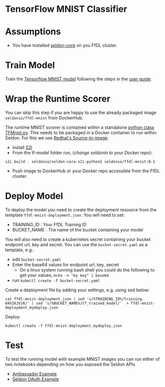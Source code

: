 # TensorFlow MNIST Classifier

# Assumptions

 * You have installed [seldon-core](https://github.com/SeldonIO/seldon-core/blob/master/docs/install.md) on you FfDL cluster.

# Train Model

Train the [Tensorflow MNIST model](https://github.com/IBM/FfDL/tree/master/etc/examples/tf-model) following the steps in the [user guide](https://github.com/IBM/FfDL#6-detailed-testing-instructions).

# Wrap the Runtime Scorer
You can skip this step if you are happy to use the already packaged image ```seldonio/ffdl-mnist``` from DockerHub.

The runtime MNIST scrorer is contained within a standalone [python class TFMnist.py](./TFMnist.py). This needs to be packaged in a Docker container to run within Seldon. For this we use [Redhat's Source-to-image](https://github.com/openshift/source-to-image).

 * Install [S2I](https://github.com/openshift/source-to-image#installation)
 * From the tf-model folder run, (*change seldonio to your Docker repo*):
```
s2i build . seldonio/seldon-core-s2i-python2 seldonio/ffdl-mnist:0.1
```
 * Push image to DockerHub or your Docker repo accessible from the FfDL cluster.

# Deploy Model
To deploy the model you need to create the deployment resource from the template ```ffdl-mnist-deployment.json```. You will need to set:

 * TRAINING_ID : Your FfDL Training ID
 * BUCKET_NAME : The name of the bucket containing your model

You will also need to create a kubernetes secret containing your bucket endpoint url, key and secret. You can use the ```bucket-secret.yaml``` as a template, e.g.:

 * edit ```bucket-secret.yaml```
 * Enter the base64 values for endpoint url, key, secret
    * On a linux system running bash shell you could do the following to get your values, ```echo -n "my key" | base64```
 * run ```kubectl create -f bucket-secret.yaml```

Create a deployment file by adding your settings, e.g. using sed below:

```
cat ffdl-mnist-deployment.json | sed 's/%TRAINING_ID%/training-84hIKJViR/' | sed 's/%BUCKET_NAME%/tf_trained_model/'  > ffdl-mnist-deployment_mydeploy.json
```

Deploy:
```
kubectl create -f ffdl-mnist-deployment_mydeploy.json
```

# Test

To test the running model with example MNIST images you can run either of two notebooks depending on how you exposed the Seldon APIs

 * [Ambassador Example](serving_ambassador.ipynb)
 * [Seldon OAuth Example](serving_oauth.ipynb)
 
